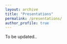 ```yaml
---
layout: archive
title: "Presentations"
permalink: /presentations/
author_profile: true
---
```


To be updated..